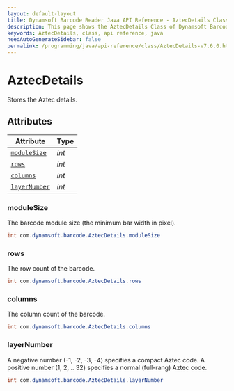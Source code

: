 ```yaml
---
layout: default-layout
title: Dynamsoft Barcode Reader Java API Reference - AztecDetails Class
description: This page shows the AztecDetails Class of Dynamsoft Barcode Reader for Java SDK API Reference.
keywords: AztecDetails, class, api reference, java
needAutoGenerateSidebar: false
permalink: /programming/java/api-reference/class/AztecDetails-v7.6.0.html
---
```



# AztecDetails
Stores the Aztec details.
  

## Attributes
  
| Attribute | Type |
|---------- | ----------- | 
| [`moduleSize`](#modulesize) | *int* |
| [`rows`](#rows) | *int* | 
| [`columns`](#columns) | *int* |
| [`layerNumber`](#layernumber) | *int* |
  
  
### moduleSize
The barcode module size (the minimum bar width in pixel).
```java
int com.dynamsoft.barcode.AztecDetails.moduleSize
```  
   
### rows
The row count of the barcode.
```java
int com.dynamsoft.barcode.AztecDetails.rows
```  

### columns
The column count of the barcode.
```java
int com.dynamsoft.barcode.AztecDetails.columns
```  

### layerNumber
A negative number (-1, -2, -3, -4) specifies a compact Aztec code. A positive number (1, 2, .. 32) specifies a normal (full-rang) Aztec code.  
```java
int com.dynamsoft.barcode.AztecDetails.layerNumber
```  
